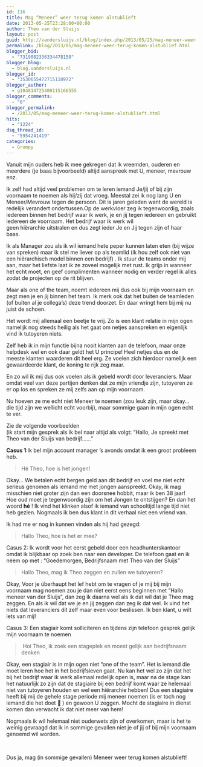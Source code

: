 ```yaml
---
id: 116
title: Mag “Meneer” weer terug komen alstublieft
date: 2013-05-25T23:28:00+00:00
author: Theo van der Sluijs
layout: post
guid: http://vandersluijs.nl/blog/index.php/2013/05/25/mag-meneer-weer-terug-komen-alstublief/
permalink: /blog/2013/05/mag-meneer-weer-terug-komen-alstublief.html
blogger_bid:
  - "7319082336334478150"
blogger_blog:
  - blog.vandersluijs.nl
blogger_id:
  - "3530655472715118972"
blogger_author:
  - g104814725400115166555
blogger_comments:
  - "0"
blogger_permalink:
  - /2013/05/mag-meneer-weer-terug-komen-alstublieft.html
hits:
  - "1224"
dsq_thread_id:
  - "5954241419"
categories:
  - Grumpy
---
```

Vanuit mijn ouders heb ik mee gekregen dat ik vreemden, ouderen en meerdere (je baas bijvoorbeeld) altijd aanspreek met U, meneer, mevrouw enz.

Ik zelf had altijd veel problemen om te leren iemand Je/jij of bij zijn voornaam te noemen als hij/zij dat vroeg. Meestal zei ik nog lang U en Meneer/Mevrouw tegen de persoon. Dit is jaren geleden want de wereld is redelijk verandert ondertussen.<!--more-->Op de werkvloer zeg ik tegenwoordig, zoals iedereen binnen het bedrijf waar ik werk, je en jij tegen iedereen en gebruikt iedereen de voornaam. Het bedrijf waar ik werk wil geen hiërarchie uitstralen en dus zegt ieder Je en Jij tegen zijn of haar baas.

Ik als Manager zou als ik wil iemand hete peper kunnen laten eten (bij wijze van spreken) maar ik stel me liever op als teamlid (ik hou zelf ook niet van een hiërarchisch model binnen een bedrijf) . Ik stuur de teams onder mij aan, maar het liefste laat ik ze zoveel mogelijk met rust. Ik grijp in wanneer het echt moet, en geef complimenten wanneer nodig en verder regel ik alles zodat de projecten op de rit blijven.

Maar als one of the team, noemt iedereen mij dus ook bij mijn voornaam en zegt men je en jij binnen het team. Ik merk ook dat het buiten de teamleden (of buiten al je collega&#8217;s) deze trend doorzet. En daar wringt hem bij mij nu juist de schoen.

Het wordt mij allemaal een beetje te vrij. Zo is een klant relatie in mijn ogen namelijk nog steeds heilig als het gaat om netjes aanspreken en eigenlijk vind ik tutoyeren niets.

Zelf heb ik in mijn functie bijna nooit klanten aan de telefoon, maar onze helpdesk wel en ook daar geldt het U principe! Heel netjes dus en de meeste klanten waarderen dit heel erg. Ze voelen zich hierdoor namelijk een gewaardeerde klant, de koning te rijk zeg maar.

En zo wil ik mij dus ook voelen als ik gebeld wordt door leveranciers. Maar omdat veel van deze partijen denken dat ze mijn vriendje zijn, tutoyeren ze er op los en spreken ze mij zelfs aan op mijn voornaam.

Nu hoeven ze me echt niet Meneer te noemen (zou leuk zijn, maar okay&#8230; die tijd zijn we wellicht echt voorbij), maar sommige gaan in mijn ogen echt te ver.

Zie de volgende voorbeelden  
(ik start mijn gesprek als ik bel naar altijd als volgt: &#8220;Hallo, Je spreekt met Theo van der Sluijs van bedrijf&#8230;&#8230;&#8221;

**Casus 1**:Ik bel mijn account manager &#8217;s avonds omdat ik een groot probleem heb.

> Hé Theo, hoe is het jongen!

Okay&#8230; We betalen echt bergen geld aan dit bedrijf en voel me niet echt serieus genomen als iemand me met jongen aanspreekt. Okay, ik mag misschien niet groter zijn dan een doorsnee hobbit, maar ik ben 38 jaar! Hoe oud moet je tegenwoordig zijn om het Jongen te ontstijgen? En dan het woord **hé** ! Ik vind het klinken alsof ik iemand van schooltijd lange tijd niet heb gezien. Nogmaals ik ben dus klant in dit verhaal niet een vriend van.

Ik had me er nog in kunnen vinden als hij had gezegd:

> Hallo Theo, hoe is het er mee?

Casus 2: Ik wordt voor het eerst gebeld door een headhunterskantoor omdat ik blijkbaar op zoek ben naar een developer. De telefoon gaat en ik neem op met : &#8220;Goedemorgen, Bedrijfsnaam met Theo van der Sluijs&#8221;

> Hallo Theo, mag ik Theo zeggen en zullen we tutoyeren?

Okay, Voor je überhaupt het lef hebt om te vragen of je mij bij mijn voornaam mag noemen zou je dan niet eerst eens beginnen met &#8220;Hallo meneer van der Sluijs&#8221;, dan zeg ik daarna wel als ik dat wil dat je Theo mag zeggen. En als ik wil dat we je en jij zeggen dan zeg ik dat wel. Ik vind het niets dat leveranciers dit zelf maar even voor beslissen. Ik ben klant, u wilt iets van mij!

Casus 3: Een stagiair komt solliciteren en tijdens zijn telefoon gesprek gelijk mijn voornaam te noemen

>  Hoi Theo, ik zoek een stageplek en moest gelijk aan bedrijfsnaam denken

Okay, een stagiair is in mijn ogen niet &#8220;one of the team&#8221;. Het is iemand die moet leren hoe het in het bedrijfsleven gaat. Nu kan het wel zo zijn dat het bij het bedrijf waar ik werk allemaal redelijk open is, maar na de stage kan het natuurlijk zo zijn dat de stagiaire bij een bedrijf komt waar ze helemaal niet van tutoyeren houden en wel een hiërarchie hebben! Dus een stagiaire heeft bij mij de gehele stage periode mij meneer noemen (is er toch nog iemand die het doet 🙂 ) en gewoon U zeggen. Mocht de stagiaire in dienst komen dan verwacht ik dat niet meer van hem!

Nogmaals ik wil helemaal niet ouderwets zijn of overkomen, maar is het te weinig gevraagd dat ik in sommige gevallen niet je of jij of bij mijn voornaam genoemd wil worden.

&nbsp;

Dus ja, mag (in sommige gevallen) Meneer weer terug komen alstublieft!